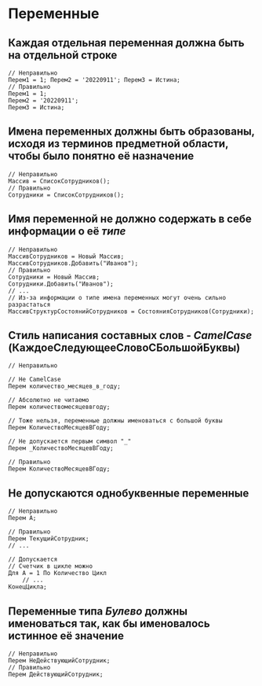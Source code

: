 # Переменные

## Каждая отдельная переменная должна быть на отдельной строке

```bsl
// Неправильно
Перем1 = 1; Перем2 = '20220911'; Перем3 = Истина;
// Правильно
Перем1 = 1;
Перем2 = '20220911';
Перем3 = Истина;
```

## Имена переменных должны быть образованы, исходя из терминов предметной области, чтобы было понятно её назначение

```bsl
// Неправильно
Массив = СписокСотрудников();
// Правильно
Сотрудники = СписокСотрудников();
```

## Имя переменной не должно содержать в себе информации о её *типе*

```bsl
// Неправильно
МассивСотрудников = Новый Массив;
МассивСотрудников.Добавить("Иванов");
// Правильно
Сотрудники = Новый Массив;
Сотрудники.Добавить("Иванов");
// ...
// Из-за информации о типе имена переменных могут очень сильно разрастаться
МассивСтруктурСостоянийСотрудников = СостоянияСотрудников(Сотрудники);
```

## Стиль написания составных слов - *CamelCase* (КаждоеСледующееСловоСБольшойБуквы)

```bsl
// Неправильно

// Не CamelCase
Перем количество_месяцев_в_году;

// Абсолютно не читаемо
Перем количествомесяцеввгоду;

// Тоже нельзя, переменные должны именоваться с большой буквы
Перем КоличествоМесяцевВГоду;

// Не допускается первым символ "_"
Перем _КоличествоМесяцевВГоду;

// Правильно
Перем КоличествоМесяцевВГоду;
```

## Не допускаются однобуквенные переменные

```bsl
// Неправильно
Перем А;

// Правильно
Перем ТекущийСотрудник;
// ...

// Допускается
// Счетчик в цикле можно
Для А = 1 По Количество Цикл
    // ...
КонецЦикла;
```

## Переменные типа *Булево* должны именоваться так, как бы именовалось истинное её значение

```bsl
// Неправильно
Перем НеДействующийСотрудник;
// Правильно
Перем ДействующийСотрудник;
```
